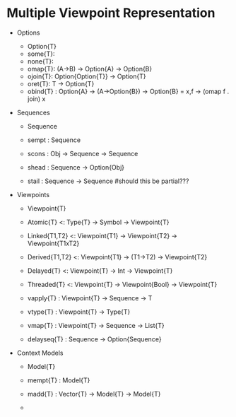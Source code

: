# Multiple Viewpoint Representation

- Options

  - Option{T}
  - some{T}:
  - none{T}:
  - omap{T}: (A->B) -> Option{A} -> Option{B}
  - ojoin{T}: Option{Option{T}} -> Option{T}
  - oret{T}: T -> Option{T}
  - obind{T} : Option{A} -> (A->Option{B}) -> Option{B} = x,f -> (omap f . join) x

- Sequences
  
  - Sequence
  
  - sempt : Sequence
  - scons : Obj -> Sequence -> Sequence
  - shead : Sequence -> Option{Obj}
  - stail : Sequence -> Sequence #should this be partial???

- Viewpoints
  
  - Viewpoint{T}
  
  - Atomic{T} <: Type{T} -> Symbol -> Viewpoint{T}
  - Linked{T1,T2} <: Viewpoint{T1} -> Viewpoint{T2} -> Viewpoint{T1xT2}
  - Derived{T1,T2} <: Viewpoint{T1} -> (T1->T2) -> Viewpoint{T2}
  - Delayed{T} <: Viewpoint{T} -> Int -> Viewpoint{T}
  - Threaded{T} <: Viewpoint{T} -> Viewpoint{Bool} -> Viewpoint{T}
    
  - vapply{T} : Viewpoint{T} -> Sequence -> T
  - vtype{T} : Viewpoint{T} -> Type{T}
  - vmap{T} : Viewpoint{T} -> Sequence -> List{T}
  - delayseq{T} : Sequence -> Option{Sequence}

- Context Models
  
  - Model{T} 
  
  - mempt{T} : Model{T}
  - madd{T} : Vector{T} -> Model{T} -> Model{T}
  - 
